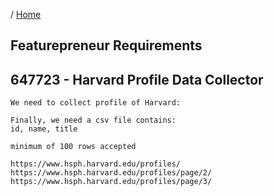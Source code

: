 / [Home](index.md)

## Featurepreneur Requirements


## 647723 - Harvard Profile Data Collector
```
We need to collect profile of Harvard:

Finally, we need a csv file contains:
id, name, title

minimum of 100 rows accepted

https://www.hsph.harvard.edu/profiles/
https://www.hsph.harvard.edu/profiles/page/2/
https://www.hsph.harvard.edu/profiles/page/3/
```